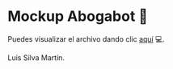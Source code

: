 # Mockup Abogabot 🎨

Puedes visualizar el archivo dando clic [aquí](https://www.figma.com/file/P0WAFktspI8I9j57oM2Qlc/Abogabot---Mockup?node-id=0%3A1) 💻.

Luis Silva Martín. 